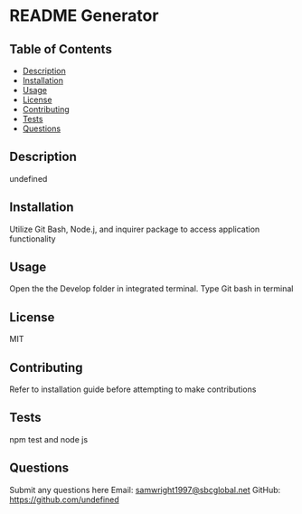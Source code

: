 # README Generator

## Table of Contents 
* [Description](#description)
* [Installation](#installation)
* [Usage](#usage)
* [License](#license)
* [Contributing](#contributiing)
* [Tests](#tests)
* [Questions](#questions)

## Description
undefined

## Installation
Utilize Git Bash, Node.j, and inquirer package to access application functionality

## Usage
Open the the Develop folder in integrated terminal. Type Git bash in terminal

## License
MIT

## Contributing
Refer to installation guide before attempting to make contributions 

## Tests
npm test and node js

## Questions
Submit any questions here
Email: samwright1997@sbcglobal.net
GitHub: https://github.com/undefined

